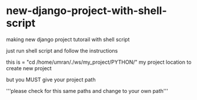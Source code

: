 # new-django-project-with-shell-script
making new django project tutorail with shell script



just run shell script and follow the instructions 


this is = "cd /home/umran/./ws/my_project/PYTHON/" my project location to create new project 

but you MUST give your project path


'''please check for this same paths and change to your own path'''

